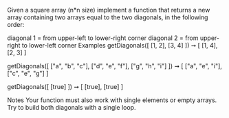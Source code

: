 Given a square array (n*n size) implement a function that returns a new array containing two arrays equal to the two diagonals, in the following order:

diagonal 1 = from upper-left to lower-right corner
diagonal 2 = from upper-right to lower-left corner
Examples
getDiagonals([ [1, 2], [3, 4] ]) ➞ [ [1, 4], [2, 3] ]

getDiagonals([ ["a", "b", "c"], ["d", "e", "f"], ["g", "h", "i"] ]) ➞ [ ["a", "e", "i"], ["c", "e", "g"] ]

getDiagonals([ [true] ]) ➞ [ [true], [true] ]

Notes
Your function must also work with single elements or empty arrays.
Try to build both diagonals with a single loop.